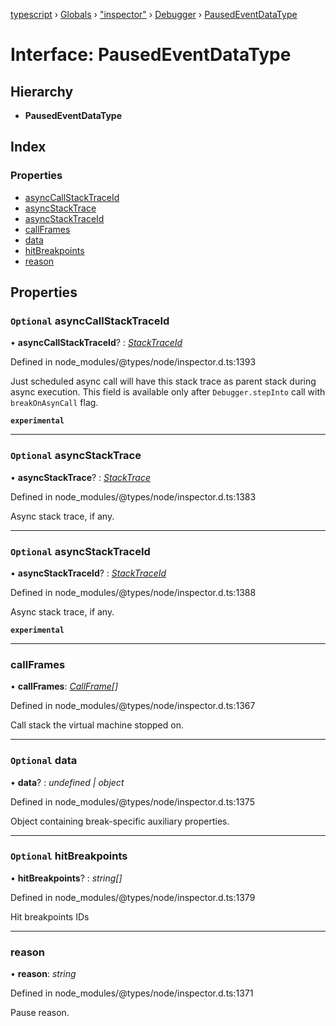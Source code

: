 [typescript](../README.md) › [Globals](../globals.md) › ["inspector"](../modules/_inspector_.md) › [Debugger](../modules/_inspector_.debugger.md) › [PausedEventDataType](_inspector_.debugger.pausedeventdatatype.md)

# Interface: PausedEventDataType

## Hierarchy

* **PausedEventDataType**

## Index

### Properties

* [asyncCallStackTraceId](_inspector_.debugger.pausedeventdatatype.md#optional-asynccallstacktraceid)
* [asyncStackTrace](_inspector_.debugger.pausedeventdatatype.md#optional-asyncstacktrace)
* [asyncStackTraceId](_inspector_.debugger.pausedeventdatatype.md#optional-asyncstacktraceid)
* [callFrames](_inspector_.debugger.pausedeventdatatype.md#callframes)
* [data](_inspector_.debugger.pausedeventdatatype.md#optional-data)
* [hitBreakpoints](_inspector_.debugger.pausedeventdatatype.md#optional-hitbreakpoints)
* [reason](_inspector_.debugger.pausedeventdatatype.md#reason)

## Properties

### `Optional` asyncCallStackTraceId

• **asyncCallStackTraceId**? : *[StackTraceId](_inspector_.runtime.stacktraceid.md)*

Defined in node_modules/@types/node/inspector.d.ts:1393

Just scheduled async call will have this stack trace as parent stack during async execution. This field is available only after <code>Debugger.stepInto</code> call with <code>breakOnAsynCall</code> flag.

**`experimental`** 

___

### `Optional` asyncStackTrace

• **asyncStackTrace**? : *[StackTrace](_inspector_.runtime.stacktrace.md)*

Defined in node_modules/@types/node/inspector.d.ts:1383

Async stack trace, if any.

___

### `Optional` asyncStackTraceId

• **asyncStackTraceId**? : *[StackTraceId](_inspector_.runtime.stacktraceid.md)*

Defined in node_modules/@types/node/inspector.d.ts:1388

Async stack trace, if any.

**`experimental`** 

___

###  callFrames

• **callFrames**: *[CallFrame](_inspector_.debugger.callframe.md)[]*

Defined in node_modules/@types/node/inspector.d.ts:1367

Call stack the virtual machine stopped on.

___

### `Optional` data

• **data**? : *undefined | object*

Defined in node_modules/@types/node/inspector.d.ts:1375

Object containing break-specific auxiliary properties.

___

### `Optional` hitBreakpoints

• **hitBreakpoints**? : *string[]*

Defined in node_modules/@types/node/inspector.d.ts:1379

Hit breakpoints IDs

___

###  reason

• **reason**: *string*

Defined in node_modules/@types/node/inspector.d.ts:1371

Pause reason.
